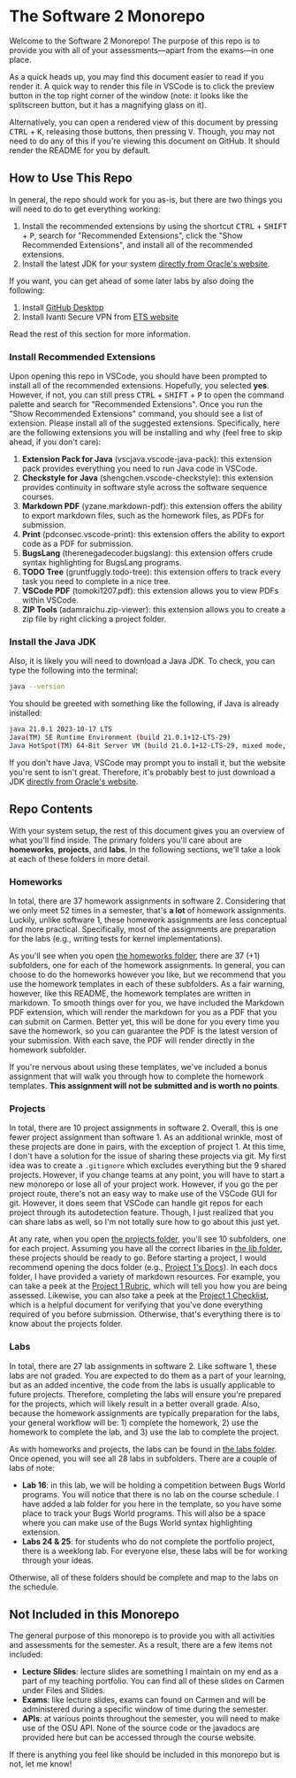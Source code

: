 # The Software 2 Monorepo

Welcome to the Software 2 Monorepo! The purpose of this repo is to provide you
with all of your assessments—apart from the exams—in one place.

As a quick heads up, you may find this document easier to read if you render it.
A quick way to render this file in VSCode is to click the preview button in the
top right corner of the window (note: it looks like the splitscreen button,
but it has a magnifying glass on it).

Alternatively, you can open a rendered view of this document by pressing
<kbd>CTRL</kbd> + <kbd>K</kbd>, releasing those buttons, then pressing
<kbd>V</kbd>. Though, you may not need to do any of this if you're viewing this
document on GitHub. It should render the README for you by default.

## How to Use This Repo

In general, the repo should work for you as-is, but there are two things you
will need to do to get everything working:

1. Install the recommended extensions by using the shortcut <kbd>CTRL</kbd> +
   <kbd>SHIFT</kbd> + <kbd>P</kbd>, search for "Recommended Extensions",
   click the "Show Recommended Extensions", and install all of the recommended
   extensions.
2. Install the latest JDK for your system
   [directly from Oracle's website][jdk-download].

If you want, you can get ahead of some later labs by also doing the following:

1. Install [GitHub Desktop][github-desktop]
2. Install Ivanti Secure VPN from [ETS website][ets-website]

Read the rest of this section for more information.

### Install Recommended Extensions

<!-- TODO: install recommended extensions and delete this comment -->

Upon opening this repo in VSCode, you should have been prompted to install all
of the recommended extensions. Hopefully, you selected **yes**. However, if not,
you can still press <kbd>CTRL</kbd> + <kbd>SHIFT</kbd> + <kbd>P</kbd> to open
the command palette and search for "Recommended Extensions". Once you run the
"Show Recommended Extensions" command, you should see a list of extension.
Please install all of the suggested extensions. Specifically, here are the
following extensions you will be installing and why (feel free to skip ahead,
if you don't care):

1. **Extension Pack for Java** (vscjava.vscode-java-pack): this extension pack
   provides everything you need to run Java code in VSCode.
2. **Checkstyle for Java** (shengchen.vscode-checkstyle): this extension
   provides continuity in software style across the software sequence courses.
3. **Markdown PDF** (yzane.markdown-pdf): this extension offers the ability to
   export markdown files, such as the homework files, as PDFs for submission.
4. **Print** (pdconsec.vscode-print): this extension offers the ability to
   export code as a PDF for submission.
5. **BugsLang** (therenegadecoder.bugslang): this extension offers crude syntax
   highlighting for BugsLang programs.
6. **TODO Tree** (gruntfuggly.todo-tree): this extension offers to track every
   task you need to complete in a nice tree.
7. **VSCode PDF** (tomoki1207.pdf): this extension allows you to view PDFs
   within VSCode.
8. **ZIP Tools** (adamraichu.zip-viewer): this extension allows you to create
   a zip file by right clicking a project folder.

### Install the Java JDK

<!-- TODO: install latest JDK and delete this comment -->

Also, it is likely you will need to download a Java JDK. To check, you can type
the following into the terminal:

```sh
java --version
```

You should be greeted with something like the following, if Java is already
installed:

```sh
java 21.0.1 2023-10-17 LTS
Java(TM) SE Runtime Environment (build 21.0.1+12-LTS-29)
Java HotSpot(TM) 64-Bit Server VM (build 21.0.1+12-LTS-29, mixed mode, sharing)
```

If you don't have Java, VSCode may prompt you to install it, but the website you're
sent to isn't great. Therefore, it's probably best to just download a JDK
[directly from Oracle's website][jdk-download].

## Repo Contents

With your system setup, the rest of this document gives you an overview of
what you'll find inside. The primary folders you'll care about
are **homeworks**, **projects**, and **labs**. In the following sections,
we'll take a look at each of these folders in more detail.

### Homeworks

In total, there are 37 homework assignments in software 2. Considering that
we only meet 52 times in a semester, that's **a lot** of homework assignments.
Luckily, unlike software 1, these homework assignments are less conceptual
and more practical. Specifically, most of the assignments are preparation for
the labs (e.g., writing tests for kernel implementations).

As you'll see when you open [the homeworks folder](homeworks/), there are 37
(+1) subfolders, one for each of the homework assignments. In general, you can
choose to do the homeworks however you like, but we recommend that you use the
homework templates in each of these subfolders. As a fair warning, however, like
this README, the homework templates are written in markdown. To smooth things
over for you, we have included the Markdown PDF extension, which will render
the markdown for you as a PDF that you can submit on Carmen. Better yet,
this will be done for you every time you save the homework, so you can guarantee
the PDF is the latest version of your submission. With each save, the PDF will
render directly in the homework subfolder.

If you're nervous about using these templates, we've included a bonus assignment
that will walk you through how to complete the homework templates. **This
assignment will not be submitted and is worth no points**.

### Projects

In total, there are 10 project assignments in software 2. Overall, this is one
fewer project assignment than software 1. As an additional wrinkle, most of
these projects are done in pairs, with the exception of project 1. At this time,
I don't have a solution for the issue of sharing these projects via git. My
first idea was to create a `.gitignore` which excludes everything but the 9
shared projects. However, if you change teams at any point, you will have to
start a new monorepo or lose all of your project work. However, if you go the
per project route, there's not an easy way to make use of the VSCode GUI for
git. However, it does seem that VSCode can handle git repos for each project
through its autodetection feature. Though, I just realized that you can share
labs as well, so I'm not totally sure how to go about this just yet.

At any rate, when you open [the projects folder](projects/), you'll see 10
subfolders, one for each project. Assuming you have all the correct libaries
in [the lib folder](lib/), these projects should be ready to go. Before starting
a project, I would recommend opening the docs folder (e.g.,
[Project 1's Docs](projects/01-word-counter/doc/)). In each docs folder, I have
provided a variety of markdown resources. For example, you can take a peek at
the [Project 1 Rubric](projects/01-word-counter/doc/01-word-counter-rubric.md),
which will tell you how you are being assessed. Likewise, you can also take a
peek at the [Project 1 Checklist][project-1-checklist], which is a helpful
document for verifying that you've done everything required of you before
submission. Otherwise, that's everything there is to know about the projects
folder.

### Labs

In total, there are 27 lab assignments in software 2. Like software 1, these
labs are not graded. You are expected to do them as a part of your learning, but
as an added incentive, the code from the labs is usually applicable to future
projects. Therefore, completing the labs will ensure you're prepared for the
projects, which will likely result in a better overall grade. Also, because the
homework assignments are typically preparation for the labs, your general
workflow will be: 1) complete the homework, 2) use the homework to complete the
lab, and 3) use the lab to complete the project.

As with homeworks and projects, the labs can be found in
[the labs folder](labs/). Once opened, you will see all 28 labs in subfolders.
There are a couple of labs of note:

- **Lab 16**: in this lab, we will be holding a competition between Bugs World
  programs. You will notice that there is no lab on the course schedule. I have
  added a lab folder for you here in the template, so you have some place to
  track your Bugs World programs. This will also be a space where you can make
  use of the Bugs World syntax highlighting extension.
- **Labs 24 & 25**: for students who do not complete the portfolio project,
  there is a weeklong lab. For everyone else, these labs will be for working
  through your ideas.

Otherwise, all of these folders should be complete and map to the labs on
the schedule.

## Not Included in this Monorepo

The general purpose of this monorepo is to provide you with all activities and
assessments for the semester. As a result, there are a few items not included:

- **Lecture Slides**: lecture slides are something I maintain on my end as a
  part of my teaching portfolio. You can find all of these slides on Carmen
  under Files and Slides.
- **Exams**: like lecture slides, exams can found on Carmen and will be
  administered during a specific window of time during the semester.
- **APIs**: at various points throughout the semester, you will need to make use
  of the OSU API. None of the source code or the javadocs are provided here but
  can be accessed through the course website.

If there is anything you feel like should be included in this monorepo but is
not, let me know!

[ets-website]: https://ets.osu.edu/ets-wiki
[github-desktop]: https://desktop.github.com/download/
[jdk-download]: https://www.oracle.com/java/technologies/downloads/1
[project-1-checklist]: projects/01-word-counter/doc/01-word-counter-checklist.md
